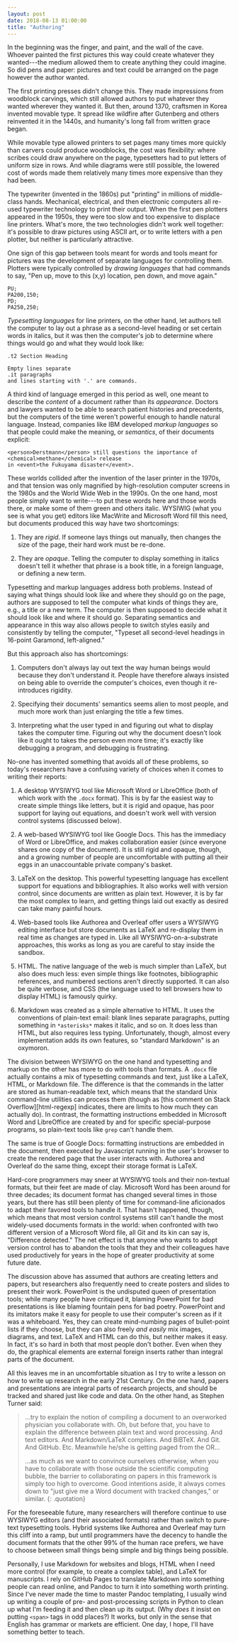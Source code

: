 ```yaml
---
layout: post
date: 2018-08-13 01:00:00
title: "Authoring"
---
```


In the beginning was the finger, and paint, and the wall of the cave.
Whoever painted the first pictures this way could create whatever they wanted---the medium
allowed them to create anything they could imagine.
So did pens and paper:
pictures and text could be arranged on the page
however the author wanted.

The first printing presses didn't change this.
They made impressions from woodblock carvings,
which still allowed authors to put whatever they wanted wherever they wanted it.
But then,
around 1370,
craftsmen in Korea invented movable type.
It spread like wildfire after Gutenberg and others reinvented it in the 1440s,
and humanity's long fall from written grace began.

While movable type allowed printers to set pages
many times more quickly than carvers could produce woodblocks,
the cost was flexibility:
where scribes could draw anywhere on the page,
typesetters had to put letters of uniform size in rows.
And while diagrams were still possible,
the lowered cost of words made them relatively many times more expensive than they had been.

The typewriter (invented in the 1860s) put "printing" in millions of middle-class hands.
Mechanical, electrical, and then electronic computers all re-used typewriter technology
to print their output.
When the first pen plotters appeared in the 1950s,
they were too slow and too expensive to displace line printers.
What's more,
the two technologies didn't work well together:
it's possible to draw pictures using ASCII art,
or to write letters with a pen plotter,
but neither is particularly attractive.

One sign of this gap between tools meant for words and tools meant for pictures
was the development of separate languages for controlling them.
Plotters were typically controlled by *drawing languages* that had commands to say,
"Pen up,
move to this (x,y) location,
pen down,
and move again."

~~~
PU;
PA200,150;
PD;
PA250,250;
~~~

*Typesetting languages* for line printers,
on the other hand,
let authors tell the computer to lay out a phrase as a second-level heading
or set certain words in italics,
but it was then the computer's job to determine
where things would go and what they would look like:

~~~
.t2 Section Heading

Empty lines separate
.it paragraphs
and lines starting with '.' are commands.
~~~

A third kind of language emerged in this period as well,
one meant to describe the *content* of a document rather than its *appearance*.
Doctors and lawyers wanted to be able to search patient histories and precedents,
but the computers of the time weren't powerful enough to handle natural language.
Instead,
companies like IBM developed *markup languages*
so that people could make the meaning, or *semantics*, of their documents explicit:

~~~
<person>Derstmann</person> still questions the importance of <chemical>methane</chemical> release
in <event>the Fukuyama disaster</event>.
~~~

These worlds collided after the invention of the laser printer in the 1970s,
and that tension was only magnified by high-resolution computer screens in the 1980s
and the World Wide Web in the 1990s.
On the one hand,
most people simply want to write---to put these words here and those words there,
or make some of them green and others italic.
WYSIWIG (what you see is what you get) editors like MacWrite and Microsoft Word fill this need,
but documents produced this way have two shortcomings:

1.  They are *rigid*.
    If someone lays things out manually,
    then changes the size of the page,
    their hard work must be re-done.

2.  They are *opaque*.
    Telling the computer to display something in italics
    doesn't tell it whether that phrase is a book title,
    in a foreign language,
    or defining a new term.

Typesetting and markup languages address both problems.
Instead of saying what things should look like and where they should go on the page,
authors are supposed to tell the computer what kinds of things they are,
e.g., a title or a new term.
The computer is then supposed to decide what it should look like and where it should go.
Separating semantics and appearance in this way also allows people to switch styles easily and consistently
by telling the computer,
"Typeset all second-level headings in 16-point Garamond, left-aligned."

But this approach also has shortcomings:

1.  Computers don't always lay out text the way human beings would
    because they don't understand it.
    People have therefore always insisted on being able to override the computer's choices,
    even though it re-introduces rigidity.

2.  Specifying their documents' semantics seems alien to most people,
    and much more work than just enlarging the title a few times.

3.  Interpreting what the user typed in and figuring out what to display takes the computer time.
    Figuring out why the document doesn't look like it ought to takes the person even more time;
    it's exactly like debugging a program,
    and debugging is frustrating.

No-one has invented something that avoids all of these problems,
so today's researchers have a confusing variety of choices when it comes to writing their reports:

1.  A desktop WYSIWYG tool like Microsoft Word or LibreOffice (both of which work with the `.docx` format).
    This is by far the easiest way to create simple things like letters,
    but it is rigid and opaque,
    has poor support for laying out equations,
    and doesn't work well with version control systems (discussed below).

2.  A web-based WYSIWYG tool like Google Docs.
    This has the immediacy of Word or LibreOffice,
    and makes collaboration easier
    (since everyone shares one copy of the document).
    It is still rigid and opaque,
    though,
    and a growing number of people are uncomfortable with putting all their eggs
    in an unaccountable private company's basket.

3.  LaTeX on the desktop.
    This powerful typesetting language has excellent support for equations and bibliographies.
    It also works well with version control,
    since documents are written as plain text.
    However,
    it is by far the most complex to learn,
    and getting things laid out exactly as desired can take many painful hours.

4.  Web-based tools like Authorea and Overleaf
    offer users a WYSIWYG editing interface
    but store documents as LaTeX
    and re-display them in real time as changes are typed in.
    Like all WYSIWYG-on-a-substrate approaches, this works as long as you are careful to stay inside the sandbox.

5.  HTML.
    The native language of the web is much simpler than LaTeX,
    but also does much less:
    even simple things like footnotes, bibliographic references, and numbered sections aren't directly supported.
    It can also be quite verbose,
    and CSS
    (the language used to tell browsers how to display HTML)
    is famously quirky.

6.  Markdown was created as a simple alternative to HTML.
    It uses the conventions of plain-text email:
    blank lines separate paragraphs,
    putting something in `*asterisks*` makes it italic,
    and so on.
    It does less than HTML,
    but also requires less typing.
    Unfortunately,
    though,
    almost every implementation adds its own features,
    so "standard Markdown" is an oxymoron.

The division between WYSIWYG on the one hand and typesetting and markup on the other
has more to do with tools than formats.
A `.docx` file actually contains a mix of typesetting commands and text,
just like a LaTeX, HTML, or Markdown file.
The difference is that the commands in the latter are stored as human-readable text,
which means that the standard Unix command-line utilities can process them
(though as [this comment on Stack Overflow][html-regexp] indicates,
there are limits to how much they can actually do).
In contrast,
the formatting instructions embedded in Microsoft Word and LibreOffice
are created by and for specific special-purpose programs,
so plain-text tools like `grep` can't handle them.

The same is true of Google Docs:
formatting instructions are embedded in the document,
then executed by Javascript running in the user's browser
to create the rendered page that the user interacts with.
Authorea and Overleaf do the same thing,
except their storage format is LaTeX.

Hard-core programmers may sneer at WYSIWYG tools and their non-textual formats,
but their feet are made of clay.
Microsoft Word has been around for three decades;
its document format has changed several times in those years,
but there has still been plenty of time for command-line aficionados
to adapt their favored tools to handle it.
That hasn't happened, though,
which means that most version control systems still can't handle
the most widely-used documents formats in the world:
when confronted with two different version of a Microsoft Word file,
all Git and its kin can say is, "Difference detected."
The net effect is that
anyone who wants to adopt version control
has to abandon the tools that they and their colleagues have used productively for years
in the hope of greater productivity at some future date.

The discussion above has assumed that authors are creating letters and papers,
but researchers also frequently need to create posters and slides to present their work.
PowerPoint is the undisputed queen of presentation tools;
while many people have critiqued it,
blaming PowerPoint for bad presentations is like blaming fountain pens for bad poetry.
PowerPoint and its imitators make it easy for people to use their computer's screen as if it was a whiteboard.
Yes,
they can create mind-numbing pages of bullet-point lists if they choose,
but they can also freely *and easily* mix images, diagrams, and text.
LaTeX and HTML can do this,
but neither makes it easy.
In fact,
it's so hard in both that most people don't bother.
Even when they do,
the graphical elements are external foreign inserts
rather than integral parts of the document.

All this leaves me in an uncomfortable situation
as I try to write a lesson on how to write up research in the early 21st Century.
On the one hand,
papers and presentations are integral parts of research projects,
and should be tracked and shared just like code and data.
On the other hand,
as Stephen Turner said:

> ...try to explain the notion of compiling a document to an overworked physician you collaborate with.
> Oh, but before that, you have to explain the difference between plain text and word processing.
> And text editors.
> And Markdown/LaTeX compilers.
> And BiBTeX.
> And Git.
> And GitHub. Etc.
> Meanwhile he/she is getting paged from the OR...
>
> ...as much as we want to convince ourselves otherwise,
> when you have to collaborate with those outside the scientific computing bubble,
> the barrier to collaborating on papers in this framework is simply too high to overcome.
> Good intentions aside,
> it always comes down to "just give me a Word document with tracked changes," or similar.
{: .quotation}

For the foreseeable future,
many researchers will therefore continue to use WYSIWYG editors
(and their associated formats)
rather than switch to pure-text typesetting tools.
Hybrid systems like Authorea and Overleaf may turn this cliff into a ramp,
but until programmers have the decency to handle the document formats that the other 99% of the human race prefers,
we have to choose between small things being simple and big things being possible.

Personally,
I use Markdown for websites and blogs,
HTML when I need more control (for example, to create a complex table),
and LaTeX for manuscripts.
I rely on GitHub Pages to translate Markdown into something people can read online,
and Pandoc to turn it into something worth printing.
Since I've never made the time to master Pandoc templating,
I usually wind up writing a couple of pre- and post-processing scripts in Python
to clean up what I'm feeding it
and then clean up its output.
(Why *does* it insist on putting `<span>` tags in odd places?)
It works,
but only in the sense that English has grammar
or markets are efficient.
One day,
I hope,
I'll have something better to teach.
